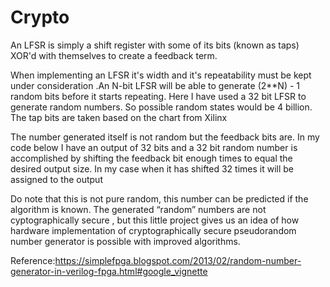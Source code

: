 # Crypto
 An LFSR is simply a shift register with some of its bits (known as taps) XOR'd with themselves to create a feedback term.

When implementing an LFSR it's width and it's repeatability must be kept under consideration .An N-bit LFSR will be able to generate (2**N) - 1 random bits before it starts repeating. 
Here I have used a 32 bit LFSR to generate random numbers. So possible random   states would be 4 billion. The tap bits are taken based on the chart from Xilinx
 
The number generated itself is not random but the feedback bits are. 
 In my code below I have an output of 32 bits and a 32 bit random number is accomplished by shifting the feedback bit enough times to equal the desired output size. In my case when it has shifted 32 times it will be assigned to the output
  
Do note that this is not pure random, this number can be predicted if the algorithm is known. 
The generated “random” numbers are not cyptographically secure , but this little project gives us an idea of how hardware implementation of cryptographically secure pseudorandom number generator is possible with improved algorithms. 

Reference:https://simplefpga.blogspot.com/2013/02/random-number-generator-in-verilog-fpga.html#google_vignette
